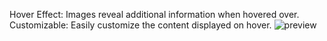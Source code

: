 Hover Effect: Images reveal additional information when hovered over.
Customizable: Easily customize the content displayed on hover.
![preview](https://github.com/dhina-02/Image-slider/assets/141801163/1d55c5d7-2d13-4ad1-bf29-611ae7dcc068)
